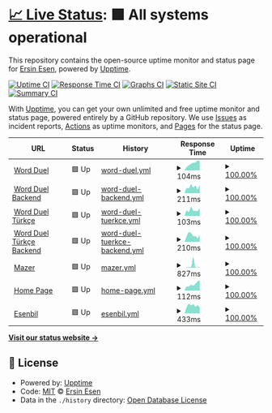 # [📈 Live Status](https://ersinesen.github.io/myupptime): <!--live status--> **🟩 All systems operational**

This repository contains the open-source uptime monitor and status page for [Ersin Esen](http://ersinesen.appspot.com), powered by [Upptime](https://github.com/upptime/upptime).

[![Uptime CI](https://github.com/ersinesen/myupptime/workflows/Uptime%20CI/badge.svg)](https://github.com/ersinesen/myupptime/actions?query=workflow%3A%22Uptime+CI%22)
[![Response Time CI](https://github.com/ersinesen/myupptime/workflows/Response%20Time%20CI/badge.svg)](https://github.com/ersinesen/myupptime/actions?query=workflow%3A%22Response+Time+CI%22)
[![Graphs CI](https://github.com/ersinesen/myupptime/workflows/Graphs%20CI/badge.svg)](https://github.com/ersinesen/myupptime/actions?query=workflow%3A%22Graphs+CI%22)
[![Static Site CI](https://github.com/ersinesen/myupptime/workflows/Static%20Site%20CI/badge.svg)](https://github.com/ersinesen/myupptime/actions?query=workflow%3A%22Static+Site+CI%22)
[![Summary CI](https://github.com/ersinesen/myupptime/workflows/Summary%20CI/badge.svg)](https://github.com/ersinesen/myupptime/actions?query=workflow%3A%22Summary+CI%22)

With [Upptime](https://upptime.js.org), you can get your own unlimited and free uptime monitor and status page, powered entirely by a GitHub repository. We use [Issues](https://github.com/ersinesen/myupptime/issues) as incident reports, [Actions](https://github.com/ersinesen/myupptime/actions) as uptime monitors, and [Pages](https://ersinesen.github.io/myupptime) for the status page.

<!--start: status pages-->
<!-- This summary is generated by Upptime (https://github.com/upptime/upptime) -->
<!-- Do not edit this manually, your changes will be overwritten -->
<!-- prettier-ignore -->
| URL | Status | History | Response Time | Uptime |
| --- | ------ | ------- | ------------- | ------ |
| <img alt="" src="https://favicons.githubusercontent.com/wordle-duel.web.app" height="13"> [Word Duel](https://wordle-duel.web.app/) | 🟩 Up | [word-duel.yml](https://github.com/ersinesen/myupptime/commits/HEAD/history/word-duel.yml) | <details><summary><img alt="Response time graph" src="./graphs/word-duel/response-time-week.png" height="20"> 104ms</summary><br><a href="https://ersinesen.github.io/myupptime/history/word-duel"><img alt="Response time 124" src="https://img.shields.io/endpoint?url=https%3A%2F%2Fraw.githubusercontent.com%2Fersinesen%2Fmyupptime%2FHEAD%2Fapi%2Fword-duel%2Fresponse-time.json"></a><br><a href="https://ersinesen.github.io/myupptime/history/word-duel"><img alt="24-hour response time 96" src="https://img.shields.io/endpoint?url=https%3A%2F%2Fraw.githubusercontent.com%2Fersinesen%2Fmyupptime%2FHEAD%2Fapi%2Fword-duel%2Fresponse-time-day.json"></a><br><a href="https://ersinesen.github.io/myupptime/history/word-duel"><img alt="7-day response time 104" src="https://img.shields.io/endpoint?url=https%3A%2F%2Fraw.githubusercontent.com%2Fersinesen%2Fmyupptime%2FHEAD%2Fapi%2Fword-duel%2Fresponse-time-week.json"></a><br><a href="https://ersinesen.github.io/myupptime/history/word-duel"><img alt="30-day response time 124" src="https://img.shields.io/endpoint?url=https%3A%2F%2Fraw.githubusercontent.com%2Fersinesen%2Fmyupptime%2FHEAD%2Fapi%2Fword-duel%2Fresponse-time-month.json"></a><br><a href="https://ersinesen.github.io/myupptime/history/word-duel"><img alt="1-year response time 124" src="https://img.shields.io/endpoint?url=https%3A%2F%2Fraw.githubusercontent.com%2Fersinesen%2Fmyupptime%2FHEAD%2Fapi%2Fword-duel%2Fresponse-time-year.json"></a></details> | <details><summary><a href="https://ersinesen.github.io/myupptime/history/word-duel">100.00%</a></summary><a href="https://ersinesen.github.io/myupptime/history/word-duel"><img alt="All-time uptime 100.00%" src="https://img.shields.io/endpoint?url=https%3A%2F%2Fraw.githubusercontent.com%2Fersinesen%2Fmyupptime%2FHEAD%2Fapi%2Fword-duel%2Fuptime.json"></a><br><a href="https://ersinesen.github.io/myupptime/history/word-duel"><img alt="24-hour uptime 100.00%" src="https://img.shields.io/endpoint?url=https%3A%2F%2Fraw.githubusercontent.com%2Fersinesen%2Fmyupptime%2FHEAD%2Fapi%2Fword-duel%2Fuptime-day.json"></a><br><a href="https://ersinesen.github.io/myupptime/history/word-duel"><img alt="7-day uptime 100.00%" src="https://img.shields.io/endpoint?url=https%3A%2F%2Fraw.githubusercontent.com%2Fersinesen%2Fmyupptime%2FHEAD%2Fapi%2Fword-duel%2Fuptime-week.json"></a><br><a href="https://ersinesen.github.io/myupptime/history/word-duel"><img alt="30-day uptime 100.00%" src="https://img.shields.io/endpoint?url=https%3A%2F%2Fraw.githubusercontent.com%2Fersinesen%2Fmyupptime%2FHEAD%2Fapi%2Fword-duel%2Fuptime-month.json"></a><br><a href="https://ersinesen.github.io/myupptime/history/word-duel"><img alt="1-year uptime 100.00%" src="https://img.shields.io/endpoint?url=https%3A%2F%2Fraw.githubusercontent.com%2Fersinesen%2Fmyupptime%2FHEAD%2Fapi%2Fword-duel%2Fuptime-year.json"></a></details>
| <img alt="" src="https://favicons.githubusercontent.com/wordle-duel-backend.ersinesen.repl.co" height="13"> [Word Duel Backend](https://Wordle-Duel-Backend.ersinesen.repl.co) | 🟩 Up | [word-duel-backend.yml](https://github.com/ersinesen/myupptime/commits/HEAD/history/word-duel-backend.yml) | <details><summary><img alt="Response time graph" src="./graphs/word-duel-backend/response-time-week.png" height="20"> 211ms</summary><br><a href="https://ersinesen.github.io/myupptime/history/word-duel-backend"><img alt="Response time 246" src="https://img.shields.io/endpoint?url=https%3A%2F%2Fraw.githubusercontent.com%2Fersinesen%2Fmyupptime%2FHEAD%2Fapi%2Fword-duel-backend%2Fresponse-time.json"></a><br><a href="https://ersinesen.github.io/myupptime/history/word-duel-backend"><img alt="24-hour response time 526" src="https://img.shields.io/endpoint?url=https%3A%2F%2Fraw.githubusercontent.com%2Fersinesen%2Fmyupptime%2FHEAD%2Fapi%2Fword-duel-backend%2Fresponse-time-day.json"></a><br><a href="https://ersinesen.github.io/myupptime/history/word-duel-backend"><img alt="7-day response time 211" src="https://img.shields.io/endpoint?url=https%3A%2F%2Fraw.githubusercontent.com%2Fersinesen%2Fmyupptime%2FHEAD%2Fapi%2Fword-duel-backend%2Fresponse-time-week.json"></a><br><a href="https://ersinesen.github.io/myupptime/history/word-duel-backend"><img alt="30-day response time 246" src="https://img.shields.io/endpoint?url=https%3A%2F%2Fraw.githubusercontent.com%2Fersinesen%2Fmyupptime%2FHEAD%2Fapi%2Fword-duel-backend%2Fresponse-time-month.json"></a><br><a href="https://ersinesen.github.io/myupptime/history/word-duel-backend"><img alt="1-year response time 246" src="https://img.shields.io/endpoint?url=https%3A%2F%2Fraw.githubusercontent.com%2Fersinesen%2Fmyupptime%2FHEAD%2Fapi%2Fword-duel-backend%2Fresponse-time-year.json"></a></details> | <details><summary><a href="https://ersinesen.github.io/myupptime/history/word-duel-backend">100.00%</a></summary><a href="https://ersinesen.github.io/myupptime/history/word-duel-backend"><img alt="All-time uptime 100.00%" src="https://img.shields.io/endpoint?url=https%3A%2F%2Fraw.githubusercontent.com%2Fersinesen%2Fmyupptime%2FHEAD%2Fapi%2Fword-duel-backend%2Fuptime.json"></a><br><a href="https://ersinesen.github.io/myupptime/history/word-duel-backend"><img alt="24-hour uptime 100.00%" src="https://img.shields.io/endpoint?url=https%3A%2F%2Fraw.githubusercontent.com%2Fersinesen%2Fmyupptime%2FHEAD%2Fapi%2Fword-duel-backend%2Fuptime-day.json"></a><br><a href="https://ersinesen.github.io/myupptime/history/word-duel-backend"><img alt="7-day uptime 100.00%" src="https://img.shields.io/endpoint?url=https%3A%2F%2Fraw.githubusercontent.com%2Fersinesen%2Fmyupptime%2FHEAD%2Fapi%2Fword-duel-backend%2Fuptime-week.json"></a><br><a href="https://ersinesen.github.io/myupptime/history/word-duel-backend"><img alt="30-day uptime 100.00%" src="https://img.shields.io/endpoint?url=https%3A%2F%2Fraw.githubusercontent.com%2Fersinesen%2Fmyupptime%2FHEAD%2Fapi%2Fword-duel-backend%2Fuptime-month.json"></a><br><a href="https://ersinesen.github.io/myupptime/history/word-duel-backend"><img alt="1-year uptime 100.00%" src="https://img.shields.io/endpoint?url=https%3A%2F%2Fraw.githubusercontent.com%2Fersinesen%2Fmyupptime%2FHEAD%2Fapi%2Fword-duel-backend%2Fuptime-year.json"></a></details>
| <img alt="" src="https://favicons.githubusercontent.com/wordle-duello-56e98.web.app" height="13"> [Word Duel Türkçe](https://wordle-duello-56e98.web.app/) | 🟩 Up | [word-duel-tuerkce.yml](https://github.com/ersinesen/myupptime/commits/HEAD/history/word-duel-tuerkce.yml) | <details><summary><img alt="Response time graph" src="./graphs/word-duel-tuerkce/response-time-week.png" height="20"> 103ms</summary><br><a href="https://ersinesen.github.io/myupptime/history/word-duel-tuerkce"><img alt="Response time 126" src="https://img.shields.io/endpoint?url=https%3A%2F%2Fraw.githubusercontent.com%2Fersinesen%2Fmyupptime%2FHEAD%2Fapi%2Fword-duel-tuerkce%2Fresponse-time.json"></a><br><a href="https://ersinesen.github.io/myupptime/history/word-duel-tuerkce"><img alt="24-hour response time 157" src="https://img.shields.io/endpoint?url=https%3A%2F%2Fraw.githubusercontent.com%2Fersinesen%2Fmyupptime%2FHEAD%2Fapi%2Fword-duel-tuerkce%2Fresponse-time-day.json"></a><br><a href="https://ersinesen.github.io/myupptime/history/word-duel-tuerkce"><img alt="7-day response time 103" src="https://img.shields.io/endpoint?url=https%3A%2F%2Fraw.githubusercontent.com%2Fersinesen%2Fmyupptime%2FHEAD%2Fapi%2Fword-duel-tuerkce%2Fresponse-time-week.json"></a><br><a href="https://ersinesen.github.io/myupptime/history/word-duel-tuerkce"><img alt="30-day response time 126" src="https://img.shields.io/endpoint?url=https%3A%2F%2Fraw.githubusercontent.com%2Fersinesen%2Fmyupptime%2FHEAD%2Fapi%2Fword-duel-tuerkce%2Fresponse-time-month.json"></a><br><a href="https://ersinesen.github.io/myupptime/history/word-duel-tuerkce"><img alt="1-year response time 126" src="https://img.shields.io/endpoint?url=https%3A%2F%2Fraw.githubusercontent.com%2Fersinesen%2Fmyupptime%2FHEAD%2Fapi%2Fword-duel-tuerkce%2Fresponse-time-year.json"></a></details> | <details><summary><a href="https://ersinesen.github.io/myupptime/history/word-duel-tuerkce">100.00%</a></summary><a href="https://ersinesen.github.io/myupptime/history/word-duel-tuerkce"><img alt="All-time uptime 100.00%" src="https://img.shields.io/endpoint?url=https%3A%2F%2Fraw.githubusercontent.com%2Fersinesen%2Fmyupptime%2FHEAD%2Fapi%2Fword-duel-tuerkce%2Fuptime.json"></a><br><a href="https://ersinesen.github.io/myupptime/history/word-duel-tuerkce"><img alt="24-hour uptime 100.00%" src="https://img.shields.io/endpoint?url=https%3A%2F%2Fraw.githubusercontent.com%2Fersinesen%2Fmyupptime%2FHEAD%2Fapi%2Fword-duel-tuerkce%2Fuptime-day.json"></a><br><a href="https://ersinesen.github.io/myupptime/history/word-duel-tuerkce"><img alt="7-day uptime 100.00%" src="https://img.shields.io/endpoint?url=https%3A%2F%2Fraw.githubusercontent.com%2Fersinesen%2Fmyupptime%2FHEAD%2Fapi%2Fword-duel-tuerkce%2Fuptime-week.json"></a><br><a href="https://ersinesen.github.io/myupptime/history/word-duel-tuerkce"><img alt="30-day uptime 100.00%" src="https://img.shields.io/endpoint?url=https%3A%2F%2Fraw.githubusercontent.com%2Fersinesen%2Fmyupptime%2FHEAD%2Fapi%2Fword-duel-tuerkce%2Fuptime-month.json"></a><br><a href="https://ersinesen.github.io/myupptime/history/word-duel-tuerkce"><img alt="1-year uptime 100.00%" src="https://img.shields.io/endpoint?url=https%3A%2F%2Fraw.githubusercontent.com%2Fersinesen%2Fmyupptime%2FHEAD%2Fapi%2Fword-duel-tuerkce%2Fuptime-year.json"></a></details>
| <img alt="" src="https://favicons.githubusercontent.com/wordle-duello-backend.ersinesen.repl.co" height="13"> [Word Duel Türkçe Backend](https://Wordle-Duello-Backend.ersinesen.repl.co) | 🟩 Up | [word-duel-tuerkce-backend.yml](https://github.com/ersinesen/myupptime/commits/HEAD/history/word-duel-tuerkce-backend.yml) | <details><summary><img alt="Response time graph" src="./graphs/word-duel-tuerkce-backend/response-time-week.png" height="20"> 210ms</summary><br><a href="https://ersinesen.github.io/myupptime/history/word-duel-tuerkce-backend"><img alt="Response time 226" src="https://img.shields.io/endpoint?url=https%3A%2F%2Fraw.githubusercontent.com%2Fersinesen%2Fmyupptime%2FHEAD%2Fapi%2Fword-duel-tuerkce-backend%2Fresponse-time.json"></a><br><a href="https://ersinesen.github.io/myupptime/history/word-duel-tuerkce-backend"><img alt="24-hour response time 477" src="https://img.shields.io/endpoint?url=https%3A%2F%2Fraw.githubusercontent.com%2Fersinesen%2Fmyupptime%2FHEAD%2Fapi%2Fword-duel-tuerkce-backend%2Fresponse-time-day.json"></a><br><a href="https://ersinesen.github.io/myupptime/history/word-duel-tuerkce-backend"><img alt="7-day response time 210" src="https://img.shields.io/endpoint?url=https%3A%2F%2Fraw.githubusercontent.com%2Fersinesen%2Fmyupptime%2FHEAD%2Fapi%2Fword-duel-tuerkce-backend%2Fresponse-time-week.json"></a><br><a href="https://ersinesen.github.io/myupptime/history/word-duel-tuerkce-backend"><img alt="30-day response time 226" src="https://img.shields.io/endpoint?url=https%3A%2F%2Fraw.githubusercontent.com%2Fersinesen%2Fmyupptime%2FHEAD%2Fapi%2Fword-duel-tuerkce-backend%2Fresponse-time-month.json"></a><br><a href="https://ersinesen.github.io/myupptime/history/word-duel-tuerkce-backend"><img alt="1-year response time 226" src="https://img.shields.io/endpoint?url=https%3A%2F%2Fraw.githubusercontent.com%2Fersinesen%2Fmyupptime%2FHEAD%2Fapi%2Fword-duel-tuerkce-backend%2Fresponse-time-year.json"></a></details> | <details><summary><a href="https://ersinesen.github.io/myupptime/history/word-duel-tuerkce-backend">100.00%</a></summary><a href="https://ersinesen.github.io/myupptime/history/word-duel-tuerkce-backend"><img alt="All-time uptime 100.00%" src="https://img.shields.io/endpoint?url=https%3A%2F%2Fraw.githubusercontent.com%2Fersinesen%2Fmyupptime%2FHEAD%2Fapi%2Fword-duel-tuerkce-backend%2Fuptime.json"></a><br><a href="https://ersinesen.github.io/myupptime/history/word-duel-tuerkce-backend"><img alt="24-hour uptime 100.00%" src="https://img.shields.io/endpoint?url=https%3A%2F%2Fraw.githubusercontent.com%2Fersinesen%2Fmyupptime%2FHEAD%2Fapi%2Fword-duel-tuerkce-backend%2Fuptime-day.json"></a><br><a href="https://ersinesen.github.io/myupptime/history/word-duel-tuerkce-backend"><img alt="7-day uptime 100.00%" src="https://img.shields.io/endpoint?url=https%3A%2F%2Fraw.githubusercontent.com%2Fersinesen%2Fmyupptime%2FHEAD%2Fapi%2Fword-duel-tuerkce-backend%2Fuptime-week.json"></a><br><a href="https://ersinesen.github.io/myupptime/history/word-duel-tuerkce-backend"><img alt="30-day uptime 100.00%" src="https://img.shields.io/endpoint?url=https%3A%2F%2Fraw.githubusercontent.com%2Fersinesen%2Fmyupptime%2FHEAD%2Fapi%2Fword-duel-tuerkce-backend%2Fuptime-month.json"></a><br><a href="https://ersinesen.github.io/myupptime/history/word-duel-tuerkce-backend"><img alt="1-year uptime 100.00%" src="https://img.shields.io/endpoint?url=https%3A%2F%2Fraw.githubusercontent.com%2Fersinesen%2Fmyupptime%2FHEAD%2Fapi%2Fword-duel-tuerkce-backend%2Fuptime-year.json"></a></details>
| <img alt="" src="https://favicons.githubusercontent.com/mazer.ersinesen.repl.co" height="13"> [Mazer](https://mazer.ersinesen.repl.co) | 🟩 Up | [mazer.yml](https://github.com/ersinesen/myupptime/commits/HEAD/history/mazer.yml) | <details><summary><img alt="Response time graph" src="./graphs/mazer/response-time-week.png" height="20"> 827ms</summary><br><a href="https://ersinesen.github.io/myupptime/history/mazer"><img alt="Response time 440" src="https://img.shields.io/endpoint?url=https%3A%2F%2Fraw.githubusercontent.com%2Fersinesen%2Fmyupptime%2FHEAD%2Fapi%2Fmazer%2Fresponse-time.json"></a><br><a href="https://ersinesen.github.io/myupptime/history/mazer"><img alt="24-hour response time 441" src="https://img.shields.io/endpoint?url=https%3A%2F%2Fraw.githubusercontent.com%2Fersinesen%2Fmyupptime%2FHEAD%2Fapi%2Fmazer%2Fresponse-time-day.json"></a><br><a href="https://ersinesen.github.io/myupptime/history/mazer"><img alt="7-day response time 827" src="https://img.shields.io/endpoint?url=https%3A%2F%2Fraw.githubusercontent.com%2Fersinesen%2Fmyupptime%2FHEAD%2Fapi%2Fmazer%2Fresponse-time-week.json"></a><br><a href="https://ersinesen.github.io/myupptime/history/mazer"><img alt="30-day response time 440" src="https://img.shields.io/endpoint?url=https%3A%2F%2Fraw.githubusercontent.com%2Fersinesen%2Fmyupptime%2FHEAD%2Fapi%2Fmazer%2Fresponse-time-month.json"></a><br><a href="https://ersinesen.github.io/myupptime/history/mazer"><img alt="1-year response time 440" src="https://img.shields.io/endpoint?url=https%3A%2F%2Fraw.githubusercontent.com%2Fersinesen%2Fmyupptime%2FHEAD%2Fapi%2Fmazer%2Fresponse-time-year.json"></a></details> | <details><summary><a href="https://ersinesen.github.io/myupptime/history/mazer">100.00%</a></summary><a href="https://ersinesen.github.io/myupptime/history/mazer"><img alt="All-time uptime 100.00%" src="https://img.shields.io/endpoint?url=https%3A%2F%2Fraw.githubusercontent.com%2Fersinesen%2Fmyupptime%2FHEAD%2Fapi%2Fmazer%2Fuptime.json"></a><br><a href="https://ersinesen.github.io/myupptime/history/mazer"><img alt="24-hour uptime 100.00%" src="https://img.shields.io/endpoint?url=https%3A%2F%2Fraw.githubusercontent.com%2Fersinesen%2Fmyupptime%2FHEAD%2Fapi%2Fmazer%2Fuptime-day.json"></a><br><a href="https://ersinesen.github.io/myupptime/history/mazer"><img alt="7-day uptime 100.00%" src="https://img.shields.io/endpoint?url=https%3A%2F%2Fraw.githubusercontent.com%2Fersinesen%2Fmyupptime%2FHEAD%2Fapi%2Fmazer%2Fuptime-week.json"></a><br><a href="https://ersinesen.github.io/myupptime/history/mazer"><img alt="30-day uptime 100.00%" src="https://img.shields.io/endpoint?url=https%3A%2F%2Fraw.githubusercontent.com%2Fersinesen%2Fmyupptime%2FHEAD%2Fapi%2Fmazer%2Fuptime-month.json"></a><br><a href="https://ersinesen.github.io/myupptime/history/mazer"><img alt="1-year uptime 100.00%" src="https://img.shields.io/endpoint?url=https%3A%2F%2Fraw.githubusercontent.com%2Fersinesen%2Fmyupptime%2FHEAD%2Fapi%2Fmazer%2Fuptime-year.json"></a></details>
| <img alt="" src="https://favicons.githubusercontent.com/ersinesen.appspot.com" height="13"> [Home Page](https://ersinesen.appspot.com/) | 🟩 Up | [home-page.yml](https://github.com/ersinesen/myupptime/commits/HEAD/history/home-page.yml) | <details><summary><img alt="Response time graph" src="./graphs/home-page/response-time-week.png" height="20"> 112ms</summary><br><a href="https://ersinesen.github.io/myupptime/history/home-page"><img alt="Response time 108" src="https://img.shields.io/endpoint?url=https%3A%2F%2Fraw.githubusercontent.com%2Fersinesen%2Fmyupptime%2FHEAD%2Fapi%2Fhome-page%2Fresponse-time.json"></a><br><a href="https://ersinesen.github.io/myupptime/history/home-page"><img alt="24-hour response time 149" src="https://img.shields.io/endpoint?url=https%3A%2F%2Fraw.githubusercontent.com%2Fersinesen%2Fmyupptime%2FHEAD%2Fapi%2Fhome-page%2Fresponse-time-day.json"></a><br><a href="https://ersinesen.github.io/myupptime/history/home-page"><img alt="7-day response time 112" src="https://img.shields.io/endpoint?url=https%3A%2F%2Fraw.githubusercontent.com%2Fersinesen%2Fmyupptime%2FHEAD%2Fapi%2Fhome-page%2Fresponse-time-week.json"></a><br><a href="https://ersinesen.github.io/myupptime/history/home-page"><img alt="30-day response time 108" src="https://img.shields.io/endpoint?url=https%3A%2F%2Fraw.githubusercontent.com%2Fersinesen%2Fmyupptime%2FHEAD%2Fapi%2Fhome-page%2Fresponse-time-month.json"></a><br><a href="https://ersinesen.github.io/myupptime/history/home-page"><img alt="1-year response time 108" src="https://img.shields.io/endpoint?url=https%3A%2F%2Fraw.githubusercontent.com%2Fersinesen%2Fmyupptime%2FHEAD%2Fapi%2Fhome-page%2Fresponse-time-year.json"></a></details> | <details><summary><a href="https://ersinesen.github.io/myupptime/history/home-page">100.00%</a></summary><a href="https://ersinesen.github.io/myupptime/history/home-page"><img alt="All-time uptime 100.00%" src="https://img.shields.io/endpoint?url=https%3A%2F%2Fraw.githubusercontent.com%2Fersinesen%2Fmyupptime%2FHEAD%2Fapi%2Fhome-page%2Fuptime.json"></a><br><a href="https://ersinesen.github.io/myupptime/history/home-page"><img alt="24-hour uptime 100.00%" src="https://img.shields.io/endpoint?url=https%3A%2F%2Fraw.githubusercontent.com%2Fersinesen%2Fmyupptime%2FHEAD%2Fapi%2Fhome-page%2Fuptime-day.json"></a><br><a href="https://ersinesen.github.io/myupptime/history/home-page"><img alt="7-day uptime 100.00%" src="https://img.shields.io/endpoint?url=https%3A%2F%2Fraw.githubusercontent.com%2Fersinesen%2Fmyupptime%2FHEAD%2Fapi%2Fhome-page%2Fuptime-week.json"></a><br><a href="https://ersinesen.github.io/myupptime/history/home-page"><img alt="30-day uptime 100.00%" src="https://img.shields.io/endpoint?url=https%3A%2F%2Fraw.githubusercontent.com%2Fersinesen%2Fmyupptime%2FHEAD%2Fapi%2Fhome-page%2Fuptime-month.json"></a><br><a href="https://ersinesen.github.io/myupptime/history/home-page"><img alt="1-year uptime 100.00%" src="https://img.shields.io/endpoint?url=https%3A%2F%2Fraw.githubusercontent.com%2Fersinesen%2Fmyupptime%2FHEAD%2Fapi%2Fhome-page%2Fuptime-year.json"></a></details>
| <img alt="" src="https://favicons.githubusercontent.com/www.esenbil.com" height="13"> [Esenbil](https://www.esenbil.com/) | 🟩 Up | [esenbil.yml](https://github.com/ersinesen/myupptime/commits/HEAD/history/esenbil.yml) | <details><summary><img alt="Response time graph" src="./graphs/esenbil/response-time-week.png" height="20"> 433ms</summary><br><a href="https://ersinesen.github.io/myupptime/history/esenbil"><img alt="Response time 414" src="https://img.shields.io/endpoint?url=https%3A%2F%2Fraw.githubusercontent.com%2Fersinesen%2Fmyupptime%2FHEAD%2Fapi%2Fesenbil%2Fresponse-time.json"></a><br><a href="https://ersinesen.github.io/myupptime/history/esenbil"><img alt="24-hour response time 255" src="https://img.shields.io/endpoint?url=https%3A%2F%2Fraw.githubusercontent.com%2Fersinesen%2Fmyupptime%2FHEAD%2Fapi%2Fesenbil%2Fresponse-time-day.json"></a><br><a href="https://ersinesen.github.io/myupptime/history/esenbil"><img alt="7-day response time 433" src="https://img.shields.io/endpoint?url=https%3A%2F%2Fraw.githubusercontent.com%2Fersinesen%2Fmyupptime%2FHEAD%2Fapi%2Fesenbil%2Fresponse-time-week.json"></a><br><a href="https://ersinesen.github.io/myupptime/history/esenbil"><img alt="30-day response time 414" src="https://img.shields.io/endpoint?url=https%3A%2F%2Fraw.githubusercontent.com%2Fersinesen%2Fmyupptime%2FHEAD%2Fapi%2Fesenbil%2Fresponse-time-month.json"></a><br><a href="https://ersinesen.github.io/myupptime/history/esenbil"><img alt="1-year response time 414" src="https://img.shields.io/endpoint?url=https%3A%2F%2Fraw.githubusercontent.com%2Fersinesen%2Fmyupptime%2FHEAD%2Fapi%2Fesenbil%2Fresponse-time-year.json"></a></details> | <details><summary><a href="https://ersinesen.github.io/myupptime/history/esenbil">100.00%</a></summary><a href="https://ersinesen.github.io/myupptime/history/esenbil"><img alt="All-time uptime 99.65%" src="https://img.shields.io/endpoint?url=https%3A%2F%2Fraw.githubusercontent.com%2Fersinesen%2Fmyupptime%2FHEAD%2Fapi%2Fesenbil%2Fuptime.json"></a><br><a href="https://ersinesen.github.io/myupptime/history/esenbil"><img alt="24-hour uptime 100.00%" src="https://img.shields.io/endpoint?url=https%3A%2F%2Fraw.githubusercontent.com%2Fersinesen%2Fmyupptime%2FHEAD%2Fapi%2Fesenbil%2Fuptime-day.json"></a><br><a href="https://ersinesen.github.io/myupptime/history/esenbil"><img alt="7-day uptime 100.00%" src="https://img.shields.io/endpoint?url=https%3A%2F%2Fraw.githubusercontent.com%2Fersinesen%2Fmyupptime%2FHEAD%2Fapi%2Fesenbil%2Fuptime-week.json"></a><br><a href="https://ersinesen.github.io/myupptime/history/esenbil"><img alt="30-day uptime 99.65%" src="https://img.shields.io/endpoint?url=https%3A%2F%2Fraw.githubusercontent.com%2Fersinesen%2Fmyupptime%2FHEAD%2Fapi%2Fesenbil%2Fuptime-month.json"></a><br><a href="https://ersinesen.github.io/myupptime/history/esenbil"><img alt="1-year uptime 99.65%" src="https://img.shields.io/endpoint?url=https%3A%2F%2Fraw.githubusercontent.com%2Fersinesen%2Fmyupptime%2FHEAD%2Fapi%2Fesenbil%2Fuptime-year.json"></a></details>

<!--end: status pages-->

[**Visit our status website →**](https://ersinesen.github.io/myupptime)

## 📄 License

- Powered by: [Upptime](https://github.com/upptime/upptime)
- Code: [MIT](./LICENSE) © [Ersin Esen](http://ersinesen.appspot.com)
- Data in the `./history` directory: [Open Database License](https://opendatacommons.org/licenses/odbl/1-0/)
